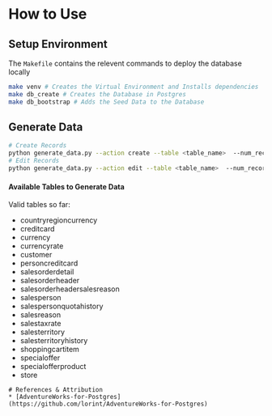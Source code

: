 # How to Use

## Setup Environment
The `Makefile` contains the relevent commands to deploy the database locally

```bash
make venv # Creates the Virtual Environment and Installs dependencies
make db_create # Creates the Database in Postgres
make db_bootstrap # Adds the Seed Data to the Database
```

## Generate Data
```bash
# Create Records
python generate_data.py --action create --table <table_name>  --num_records <number_of_rows_to_insert>
# Edit Records
python generate_data.py --action edit --table <table_name>  --num_records <number_of_rows_to_edit>
```
#### Available Tables to Generate Data
Valid tables so far:
* countryregioncurrency 
* creditcard 
* currency 
* currencyrate 
* customer
* personcreditcard 
* salesorderdetail 
* salesorderheader 
* salesorderheadersalesreason 
* salesperson 
* salespersonquotahistory 
* salesreason 
* salestaxrate
* salesterritory 
* salesterritoryhistory 
* shoppingcartitem 
* specialoffer 
* specialofferproduct 
* store
```
# References & Attribution
* [AdventureWorks-for-Postgres](https://github.com/lorint/AdventureWorks-for-Postgres)